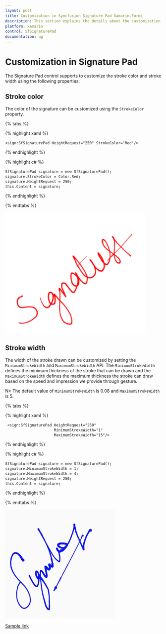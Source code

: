 ```yaml
---
layout: post
title: Customization in Syncfusion Signature Pad Xamarin.Forms
description: This section explains the details about the customization of Syncfusion Signature Pad control for Xamarin.Forms
platform: xamarin
control: SfSignaturePad
documentation: ug
---
```


# Customization in Signature Pad

The Signature Pad control supports to customize the stroke color and stroke width using the following properties:

## Stroke color

The color of the signature can be customized using the `StrokeColor` property.

{% tabs %}

{% highlight xaml %}

    <sign:SfSignaturePad HeightRequest="250" StrokeColor="Red"/>

{% endhighlight %}

{% highlight c# %}

    SfSignaturePad signature = new SfSignaturePad();
    signature.StrokeColor = Color.Red;
    signature.HeightRequest = 250;
    this.Content = signature;
    
{% endhighlight %}

{% endtabs %}

![stroke color](images/StrokeColor.png)

## Stroke width

The width of the stroke drawn can be customized by setting the `MinimumStrokeWidth` and `MaximumStrokeWidth` API. The `MinimumStrokeWidth` defines the minimum thickness of the stroke that can be drawn and the `MaximumStrokeWidth` defines the maximum thickness the stroke can draw based on the speed and impression we provide through gesture.

N> The default value of `MinimumStrokeWidth` is 0.08 and `MaximumStrokeWidth` is 5.

{% tabs %}

{% highlight xaml %}

     <sign:SfSignaturePad HeightRequest="250" 
                          MinimumStrokeWidth="1" 
                          MaximumStrokeWidth="15"/>

{% endhighlight %}

{% highlight c# %}

    SfSignaturePad signature = new SfSignaturePad();
    signature.MinimumStrokeWidth = 1;
    signature.MaximumStrokeWidth = 4;
    signature.HeightRequest = 250;
    this.Content = signature;
    
{% endhighlight %}

{% endtabs %}

![Stroke width](images/StrokeWidth.png)

[Sample link](https://github.com/SyncfusionExamples/xamarin-sfsignaturepad-examples/tree/master/Samples/SfSignaturePadCustomization)
